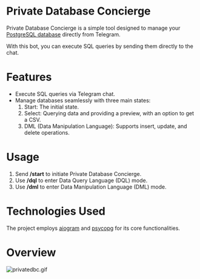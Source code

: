 # Private Database Concierge

Private Database Concierge is a simple tool designed to manage your [PostgreSQL database](https://www.postgresql.org)
directly from Telegram.

With this bot, you can execute SQL queries by sending them directly to the chat.

# Features

* Execute SQL queries via Telegram chat.
* Manage databases seamlessly with three main states:
    1. Start: The initial state.
    2. Select: Querying data and providing a preview, with an option to get a CSV.
    3. DML (Data Manipulation Language): Supports insert, update, and delete operations.

# Usage

1. Send <b>/start</b> to initiate Private Database Concierge.
2. Use <b>/dql</b> to enter Data Query Language (DQL) mode.
3. Use <b>/dml</b> to enter Data Manipulation Language (DML) mode.

# Technologies Used

The project employs [aiogram](https://github.com/aiogram/aiogram) and [psycopg](https://github.com/psycopg/psycopg) for
its core functionalities.

# Overview

![privatedbc.gif](..%2F..%2FDownloads%2Fprivatedbc.gif)